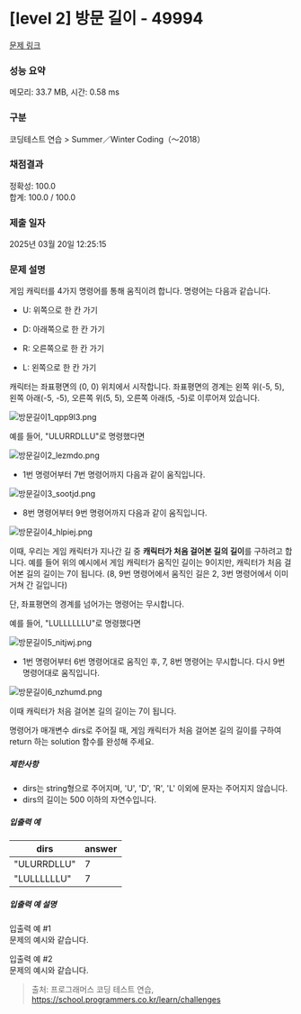 # [level 2] 방문 길이 - 49994 

[문제 링크](https://school.programmers.co.kr/learn/courses/30/lessons/49994) 

### 성능 요약

메모리: 33.7 MB, 시간: 0.58 ms

### 구분

코딩테스트 연습 > Summer／Winter Coding（～2018）

### 채점결과

정확성: 100.0<br/>합계: 100.0 / 100.0

### 제출 일자

2025년 03월 20일 12:25:15

### 문제 설명

<p>게임 캐릭터를 4가지 명령어를 통해 움직이려 합니다. 명령어는 다음과 같습니다.</p>

<ul>
<li><p>U: 위쪽으로 한 칸 가기</p></li>
<li><p>D: 아래쪽으로 한 칸 가기</p></li>
<li><p>R: 오른쪽으로 한 칸 가기</p></li>
<li><p>L: 왼쪽으로 한 칸 가기</p></li>
</ul>

<p>캐릭터는 좌표평면의 (0, 0) 위치에서 시작합니다. 좌표평면의 경계는 왼쪽 위(-5, 5), 왼쪽 아래(-5, -5), 오른쪽 위(5, 5), 오른쪽 아래(5, -5)로 이루어져 있습니다.</p>

<p><img src="https://grepp-programmers.s3.ap-northeast-2.amazonaws.com/files/production/ace0e7bc-9092-4b95-9bfb-3a55a2aa780e/%E1%84%87%E1%85%A1%E1%86%BC%E1%84%86%E1%85%AE%E1%86%AB%E1%84%80%E1%85%B5%E1%86%AF%E1%84%8B%E1%85%B51_qpp9l3.png" title="" alt="방문길이1_qpp9l3.png"></p>

<p>예를 들어, "ULURRDLLU"로 명령했다면</p>

<p><img src="https://grepp-programmers.s3.ap-northeast-2.amazonaws.com/files/production/668c7458-e184-472d-9d32-f5d2acca759a/%E1%84%87%E1%85%A1%E1%86%BC%E1%84%86%E1%85%AE%E1%86%AB%E1%84%80%E1%85%B5%E1%86%AF%E1%84%8B%E1%85%B52_lezmdo.png" title="" alt="방문길이2_lezmdo.png"></p>

<ul>
<li>1번 명령어부터 7번 명령어까지 다음과 같이 움직입니다.</li>
</ul>

<p><img src="https://grepp-programmers.s3.ap-northeast-2.amazonaws.com/files/production/08558e36-d667-4160-bfec-b754c78a7d85/%E1%84%87%E1%85%A1%E1%86%BC%E1%84%86%E1%85%AE%E1%86%AB%E1%84%80%E1%85%B5%E1%86%AF%E1%84%8B%E1%85%B53_sootjd.png" title="" alt="방문길이3_sootjd.png"></p>

<ul>
<li>8번 명령어부터 9번 명령어까지 다음과 같이 움직입니다.</li>
</ul>

<p><img src="https://grepp-programmers.s3.ap-northeast-2.amazonaws.com/files/production/a52af28e-5835-438b-9f40-5467ebf9bf03/%E1%84%87%E1%85%A1%E1%86%BC%E1%84%86%E1%85%AE%E1%86%AB%E1%84%80%E1%85%B5%E1%86%AF%E1%84%8B%E1%85%B54_hlpiej.png" title="" alt="방문길이4_hlpiej.png"></p>

<p>이때, 우리는 게임 캐릭터가 지나간 길 중 <strong>캐릭터가 처음 걸어본 길의 길이</strong>를 구하려고 합니다. 예를 들어 위의 예시에서 게임 캐릭터가 움직인 길이는 9이지만, 캐릭터가 처음 걸어본 길의 길이는 7이 됩니다. (8, 9번 명령어에서 움직인 길은 2, 3번 명령어에서 이미 거쳐 간 길입니다)</p>

<p>단, 좌표평면의 경계를 넘어가는 명령어는 무시합니다.</p>

<p>예를 들어, "LULLLLLLU"로 명령했다면</p>

<p><img src="https://grepp-programmers.s3.ap-northeast-2.amazonaws.com/files/production/f631f005-f8de-4392-a76c-a9ef64b6de08/%E1%84%87%E1%85%A1%E1%86%BC%E1%84%86%E1%85%AE%E1%86%AB%E1%84%80%E1%85%B5%E1%86%AF%E1%84%8B%E1%85%B55_nitjwj.png" title="" alt="방문길이5_nitjwj.png"></p>

<ul>
<li>1번 명령어부터 6번 명령어대로 움직인 후, 7, 8번 명령어는 무시합니다. 다시 9번 명령어대로 움직입니다.</li>
</ul>

<p><img src="https://grepp-programmers.s3.ap-northeast-2.amazonaws.com/files/production/35e62f0a-43c6-4142-bec6-6d28fbc57216/%E1%84%87%E1%85%A1%E1%86%BC%E1%84%86%E1%85%AE%E1%86%AB%E1%84%80%E1%85%B5%E1%86%AF%E1%84%8B%E1%85%B56_nzhumd.png" title="" alt="방문길이6_nzhumd.png"></p>

<p>이때 캐릭터가 처음 걸어본 길의 길이는 7이 됩니다.</p>

<p>명령어가 매개변수 dirs로 주어질 때, 게임 캐릭터가 처음 걸어본 길의 길이를 구하여 return 하는 solution 함수를 완성해 주세요.</p>

<h5>제한사항</h5>

<ul>
<li>dirs는 string형으로 주어지며, 'U', 'D', 'R', 'L' 이외에 문자는 주어지지 않습니다.</li>
<li>dirs의 길이는 500 이하의 자연수입니다.</li>
</ul>

<h5>입출력 예</h5>
<table class="table">
        <thead><tr>
<th>dirs</th>
<th>answer</th>
</tr>
</thead>
        <tbody><tr>
<td>"ULURRDLLU"</td>
<td>7</td>
</tr>
<tr>
<td>"LULLLLLLU"</td>
<td>7</td>
</tr>
</tbody>
      </table>
<h5>입출력 예 설명</h5>

<p>입출력 예 #1<br>
문제의 예시와 같습니다.</p>

<p>입출력 예 #2<br>
문제의 예시와 같습니다.</p>


> 출처: 프로그래머스 코딩 테스트 연습, https://school.programmers.co.kr/learn/challenges